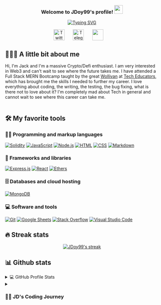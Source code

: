 <!-- Title -->
<h3 align="center">
  Welcome to JDoy99's profile!
  <img src="https://media.giphy.com/media/hvRJCLFzcasrR4ia7z/giphy.gif" width="28">
</h3>

<!-- Typing SVG -->
<p align="center">
  <a href="https://git.io/typing-svg"><img src="https://readme-typing-svg.demolab.com?font=Fira+Code&size=22&pause=2000&color=9A00FF&center=true&vCenter=true&width=435&lines=+Blockchain+Developer;Full+Stack+Web3+Development;Experienced+with+MERN+Stack" alt="Typing SVG" /></a>
</p>


<!-- Social icons section -->
<p align="center">
  <a href="https://twitter.com/JDoy99"><img width="36px" alt="Twitter" title="Twitter" src="https://github.com/JDoy99/JDoy99/blob/main/icons/64px/003-twitter.png"/></a>
  &#8287;&#8287;&#8287;&#8287;&#8287;
   <a href="https://t.me/JD0x2e"><img width="36px" alt="Telegram" title="Telegram" src="https://github.com/JDoy99/JDoy99/blob/main/icons/64px/001-telegram.png"/></a>
  &#8287;&#8287;&#8287;&#8287;&#8287;
   <a href="discordapp.com/users/873984314650558524" alt="Discord"><img width="36px" src="https://github.com/JDoy99/JDoy99/blob/main/icons/64px/002-discord.png"/></a>
  &#8287;&#8287;&#8287;&#8287;&#8287;
</p>

<!-- Social badges section -->
<!-- <p align="center">
  <a href="https://github.com/DenverCoder1?tab=repositories&sort=stargazers">
    <img alt="total stars" title="Total stars on GitHub" src="https://custom-icon-badges.demolab.com/github/stars/JDoy99?color=9A00FF&style=for-the-badge&labelColor=7d00cf&logo=star"/></a>
  <a href="https://github.com/JDoy99?tab=followers">
    <img alt="followers" title="Follow me on Github" src="https://custom-icon-badges.demolab.com/github/followers/JDoy99?color=236ad3&labelColor=1155ba&style=for-the-badge&logo=person-add&label=Follow&logoColor=white"/></a>
  <a href="https://github.com/DenverCoder1/Simple-View-Counter">
    <img alt="views" title="GitHub profile views" src="https://freshidea.com/jonah/app/DenverCoder1-profile-views"/></a>
</p>
 -->
 
## 🧑🏻‍💻 A little bit about me

Hi, I'm Jack and I'm a massive Crypto/Defi enthusiast. I am very interested in Web3 and can't wait to see where the future takes me. I have attended a Full Stack MERN Bootcamp taught by the great [Wollivan](https://github.com/Wollivan) at [Tech Educators](https://techeducators.co.uk/), which has brought me the skills I needed to further my career. I love everything about coding, the writing, the testing, the bug fixing, what is there not to love about it? I'm completely mad about Tech in general and cannot wait to see where this career can take me.
</br>
</br>

## 🛠️ My favorite tools

### 👨‍💻 Programming and markup languages

<p>
      <a href="https://github.com/search?q=user%3ADenverCoder1+language%3Asolidity"><img alt="Solidity" src="https://img.shields.io/badge/Solidity-000000?logo=Solidity&logoColor=white"></a>
      <a href="https://github.com/search?q=user%3ADenverCoder1+language%3Ajavascript"><img alt="JavaScript" src="https://img.shields.io/badge/JavaScript-F7DF1E.svg?logo=javascript&logoColor=black"></a>
      <a href="https://github.com/search?q=user%3ADenverCoder1+language%3Ajavascript"><img alt="Node.js" src="https://img.shields.io/badge/Node.js-43853D.svg?logo=node.js&logoColor=white"></a>
    <a href="https://github.com/search?q=user%3ADenverCoder1+language%3Ahtml"><img alt="HTML" src="https://img.shields.io/badge/HTML-E34F26.svg?logo=html5&logoColor=white"></a>
    <a href="https://github.com/search?q=user%3ADenverCoder1+language%3Acss"><img alt="CSS" src="https://img.shields.io/badge/CSS-1572B6.svg?logo=css3&logoColor=white"></a>
    <a href="https://github.com/search?q=user%3ADenverCoder1+language%3Amarkdown"><img alt="Markdown" src="https://img.shields.io/badge/Markdown-000000.svg?logo=markdown&logoColor=white"></a>
</p>

### 🧰 Frameworks and libraries
<p>
  <a href="#"><img alt="Express.js" src="https://img.shields.io/badge/Express.js-404d59.svg?logo=express&logoColor=white"></a>
  <a href="#"><img alt="React" src="https://img.shields.io/badge/React-20232a.svg?logo=react&logoColor=%2361DAFB"></a>
  <a href="#"><img alt="Ethers" src="https://img.shields.io/badge/ethers.js-20232a.svg?logo=ethers.js&logoColor=%2361DAFB"></a>
</p>

### 🗄️ Databases and cloud hosting

<p>
  <a href="#"><img alt="MongoDB" src ="https://img.shields.io/badge/MongoDB-4ea94b.svg?logo=mongodb&logoColor=white"></a>
  
</p>

### 💻 Software and tools

<p>
   <a href="#"><img alt="Git" src="https://img.shields.io/badge/Git-F05033.svg?logo=git&logoColor=white"></a>
   <a href="#"><img alt="Google Sheets" src="https://img.shields.io/badge/Sheets-34A853.svg?logo=google%20sheets&logoColor=white"></a>
   <a href="#"><img alt="Stack Overflow" src="https://img.shields.io/badge/-Stack%20Overflow-FE7A16?logo=stack-overflow&logoColor=white"></a>
   <a href="#"><img alt="Visual Studio Code" src="https://img.shields.io/badge/Visual%20Studio%20Code-0078d7.svg?logo=visual-studio-code&logoColor=white"></a>
</p>

## 🔥 Streak stats

<p align="center">
  <a href="v">
    <img title="🔥 Get streak stats for your profile at git.io/streak-stats" alt="JDoy99's streak" src="https://streak-stats.demolab.com?user=JDoy99&theme=tokyonight_duo"/>
  </a>
</p>

## 📊 Github stats

<!-- https://github.com/anuraghazra/github-readme-stats -->
<details> 
  <summary>💻 GitHub Profile Stats</summary>
  <br/>
    <a href="https://github.com/anuraghazra/github-readme-stats"><img alt="JDoy99's Github Stats" src="https://denvercoder1-github-readme-stats.vercel.app/api/?username=JDoy99&show_icons=true&include_all_commits=true&count_private=true&theme=react&hide_border=true&bg_color=1F222E&title_color=F85D7F&icon_color=F8D866" height="192px"/></a>
  <a href="https://github.com/anuraghazra/github-readme-stats"><img alt="JDoy99's Top Languages" src="https://github-readme-stats.vercel.app/api/top-langs/?username=JDoy99&langs_count=8&layout=compact&theme=react&hide_border=true&bg_color=1F222E&title_color=F85D7F&icon_color=F8D866&hide=Jupyter%20Notebook" height="192px"/></a>
  <br/>
</details>

<details>
 <summary><h3>👨‍💻 JD's Coding Journey</h3></summary>
   I started my coding journey actually way back in December 2021. I struggled at first to get to grips with the syntax and how it should be written so I eventually stopped as I was working full-time at the current time and just couldn't dedicate any more brain space to learn. It wasn't until July of 2022 when I was reached out to by a fellow crypto enthusiast/friend, about a course that his company was running, this turned out to be the best decision of my life. I started at the beginning of August and by November I had finished this intensive bootcamp and felt a breathe of fresh air. I could make websites and apps, I could actually code by myself and it felt so great. Fast forward to now, I know many different languages and I am now venturing into the world of Web3 development, taking a particular interest in Solidity and Smart Contracts. The time is now, I will become the best Solidity developer you have ever seen. Watch this space.




